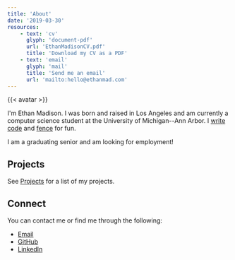 ```yaml
---
title: 'About'
date: '2019-03-30'
resources:
    - text: 'cv'
      glyph: 'document-pdf'
      url: 'EthanMadisonCV.pdf'
      title: 'Download my CV as a PDF'
    - text: 'email'
      glyph: 'mail'
      title: 'Send me an email'
      url: 'mailto:hello@ethanmad.com'
---
```


{{< avatar >}}

I'm Ethan Madison. I was born and raised in Los Angeles and am currently a computer science student at the University of Michigan--Ann Arbor. I [write code](https://github.com/ethanmad) and [fence](http://umich.edu/~fencing) for fun.

I am a graduating senior and am looking for employment!

<!--more-->

## Projects
See [Projects](/projects) for a list of my projects.

## Connect
You can contact me or find me through the following:

  - [Email](mailto:hello@ethanmad.com "The best way to reach me.")
  - [GitHub](https://github.com/ethanmad)
  - [LinkedIn](https://linkedin.com/in/ethanmadison)

